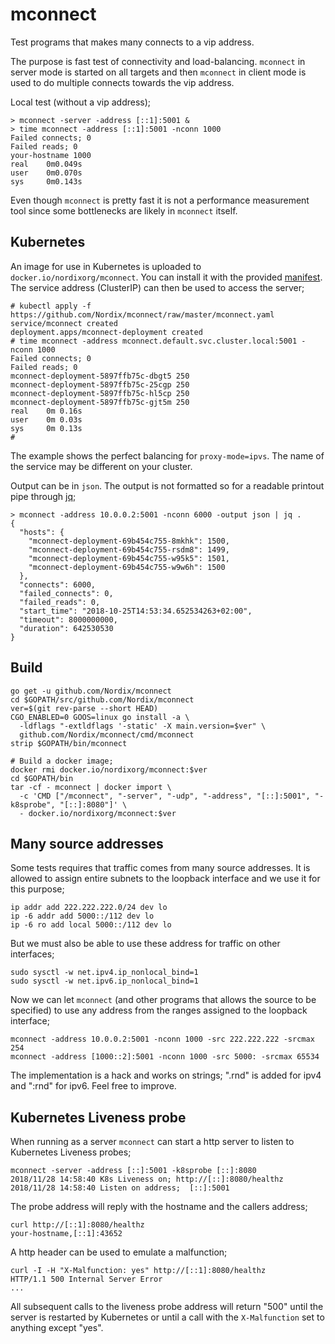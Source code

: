 # mconnect

Test programs that makes many connects to a vip address.

The purpose is fast test of connectivity and load-balancing.
`mconnect` in server mode is started on all targets and then
`mconnect` in client mode is used to do multiple connects towards the
vip address.

Local test (without a vip address);

```
> mconnect -server -address [::1]:5001 &
> time mconnect -address [::1]:5001 -nconn 1000
Failed connects; 0
Failed reads; 0
your-hostname 1000
real    0m0.049s
user    0m0.070s
sys     0m0.143s
```

Even though `mconnect` is pretty fast it is not a performance
measurement tool since some bottlenecks are likely in `mconnect`
itself.


## Kubernetes

An image for use in Kubernetes is uploaded to
`docker.io/nordixorg/mconnect`.  You can install it with the provided
[manifest](mconnect.yaml). The service address (ClusterIP) can then be
used to access the server;

```
# kubectl apply -f https://github.com/Nordix/mconnect/raw/master/mconnect.yaml
service/mconnect created
deployment.apps/mconnect-deployment created
# time mconnect -address mconnect.default.svc.cluster.local:5001 -nconn 1000
Failed connects; 0
Failed reads; 0
mconnect-deployment-5897ffb75c-dbgt5 250
mconnect-deployment-5897ffb75c-25cgp 250
mconnect-deployment-5897ffb75c-hl5cp 250
mconnect-deployment-5897ffb75c-gjt5m 250
real    0m 0.16s
user    0m 0.03s
sys     0m 0.13s
#
```

The example shows the perfect balancing for `proxy-mode=ipvs`. The
name of the service may be different on your cluster.

Output can be in `json`. The output is not formatted so for a readable
printout pipe through [jq](https://stedolan.github.io/jq/);

```
> mconnect -address 10.0.0.2:5001 -nconn 6000 -output json | jq .
{
  "hosts": {
    "mconnect-deployment-69b454c755-8mkhk": 1500,
    "mconnect-deployment-69b454c755-rsdm8": 1499,
    "mconnect-deployment-69b454c755-w95k5": 1501,
    "mconnect-deployment-69b454c755-w9w6h": 1500
  },
  "connects": 6000,
  "failed_connects": 0,
  "failed_reads": 0,
  "start_time": "2018-10-25T14:53:34.652534263+02:00",
  "timeout": 8000000000,
  "duration": 642530530
}
```


## Build

```
go get -u github.com/Nordix/mconnect
cd $GOPATH/src/github.com/Nordix/mconnect
ver=$(git rev-parse --short HEAD)
CGO_ENABLED=0 GOOS=linux go install -a \
  -ldflags "-extldflags '-static' -X main.version=$ver" \
  github.com/Nordix/mconnect/cmd/mconnect
strip $GOPATH/bin/mconnect

# Build a docker image;
docker rmi docker.io/nordixorg/mconnect:$ver
cd $GOPATH/bin
tar -cf - mconnect | docker import \
  -c 'CMD ["/mconnect", "-server", "-udp", "-address", "[::]:5001", "-k8sprobe", "[::]:8080"]' \
  - docker.io/nordixorg/mconnect:$ver
```


## Many source addresses

Some tests requires that traffic comes from many source addresses. It
is allowed to assign entire subnets to the loopback interface and we
use it for this purpose;

```
ip addr add 222.222.222.0/24 dev lo
ip -6 addr add 5000::/112 dev lo
ip -6 ro add local 5000::/112 dev lo
```

But we must also be able to use these address for traffic on other
interfaces;

```
sudo sysctl -w net.ipv4.ip_nonlocal_bind=1
sudo sysctl -w net.ipv6.ip_nonlocal_bind=1
```

Now we can let `mconnect` (and other programs that allows the source
to be specified) to use any address from the ranges assigned to the
loopback interface;

```
mconnect -address 10.0.0.2:5001 -nconn 1000 -src 222.222.222 -srcmax 254
mconnect -address [1000::2]:5001 -nconn 1000 -src 5000: -srcmax 65534
```

The implementation is a hack and works on strings; ".rnd" is added for
ipv4 and ":rnd" for ipv6. Feel free to improve.


## Kubernetes Liveness probe

When running as a server `mconnect` can start a http server to listen
to Kubernetes Liveness probes;

```
mconnect -server -address [::]:5001 -k8sprobe [::]:8080
2018/11/28 14:58:40 K8s Liveness on; http://[::]:8080/healthz
2018/11/28 14:58:40 Listen on address;  [::]:5001
```

The probe address will reply with the hostname and the callers
address;

```
curl http://[::1]:8080/healthz
your-hostname,[::1]:43652
```

A http header can be used to emulate a malfunction;

```
curl -I -H "X-Malfunction: yes" http://[::1]:8080/healthz
HTTP/1.1 500 Internal Server Error
...
```

All subsequent calls to the liveness probe address will return "500"
until the server is restarted by Kubernetes or until a call with the
`X-Malfunction` set to anything except "yes".

